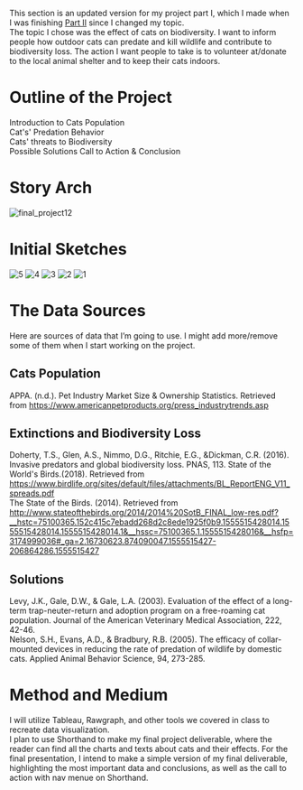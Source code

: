 This section is an updated version for my project part I, which I made when I was finishing [Part II](/final_projectII_Luna.md) since I changed my topic.  
The topic I chose was the effect of cats on biodiversity. I want to inform people how outdoor cats can predate and kill wildlife and contribute to biodiversity loss. The action I want people to take is to volunteer at/donate to the local animal shelter and to keep their cats indoors.    
# Outline of the Project  
Introduction to Cats Population  
Cat's' Predation Behavior  
Cats' threats to Biodiversity  
Possible Solutions
Call to Action & Conclusion
# Story Arch
![final_project12](https://user-images.githubusercontent.com/60080058/75414845-d8760100-58f7-11ea-96b5-14cdc05f689c.jpg)
# Initial Sketches
![5](https://user-images.githubusercontent.com/60080058/75414569-fa22b880-58f6-11ea-9c02-7c91ff239bb7.jpg)
![4](https://user-images.githubusercontent.com/60080058/75414573-fc851280-58f6-11ea-8bd4-5c942d476fca.jpg)
![3](https://user-images.githubusercontent.com/60080058/75414578-0149c680-58f7-11ea-8b42-11ae1301d4a2.jpg)
![2](https://user-images.githubusercontent.com/60080058/75414582-03138a00-58f7-11ea-9969-b76bcf39fa22.jpg)
![1](https://user-images.githubusercontent.com/60080058/75414587-060e7a80-58f7-11ea-9686-93b088c989fa.jpg)
# The Data Sources
Here are sources of data that I’m going to use. I might add more/remove some of them when I start working on the project.
## Cats Population
APPA. (n.d.). Pet Industry Market Size & Ownership Statistics. Retrieved from https://www.americanpetproducts.org/press_industrytrends.asp   
## Extinctions and Biodiversity Loss
Doherty, T.S., Glen, A.S., Nimmo, D.G., Ritchie, E.G., &Dickman, C.R. (2016). Invasive predators and global biodiversity loss. PNAS, 113.
State of the World's Birds.(2018). Retrieved from https://www.birdlife.org/sites/default/files/attachments/BL_ReportENG_V11_spreads.pdf   
The State of the Birds. (2014). Retrieved from http://www.stateofthebirds.org/2014/2014%20SotB_FINAL_low-res.pdf?__hstc=75100365.152c415c7ebadd268d2c8ede1925f0b9.1555515428014.1555515428014.1555515428014.1&__hssc=75100365.1.1555515428016&__hsfp=3174999036#_ga=2.16730623.874090047.1555515427-206864286.1555515427 
## Solutions  
Levy, J.K., Gale, D.W., & Gale, L.A. (2003). Evaluation of the effect of a long-term trap-neuter-return and adoption program on a free-roaming cat population. Journal of the American Veterinary Medical Association, 222, 42-46.  
Nelson, S.H., Evans, A.D., & Bradbury, R.B. (2005). The efficacy of collar-mounted devices in reducing the rate of predation of wildlife by domestic cats. Applied Animal Behavior Science, 94, 273-285.  
# Method and Medium  
I will utilize Tableau, Rawgraph, and other tools we covered in class to recreate data visualization.  
I plan to use Shorthand to make my final project deliverable, where the reader can find all the charts and texts about cats and their effects.
For the final presentation, I intend to make a simple version of my final deliverable, highlighting the most important data and conclusions, as well as the call to action with nav menue on Shorthand.
